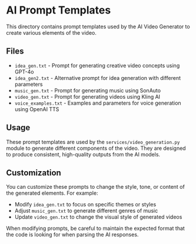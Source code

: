 # AI Prompt Templates

This directory contains prompt templates used by the AI Video Generator to create various elements of the video.

## Files

- `idea_gen.txt` - Prompt for generating creative video concepts using GPT-4o
- `idea_gen2.txt` - Alternative prompt for idea generation with different parameters
- `music_gen.txt` - Prompt for generating music using SonAuto
- `video_gen.txt` - Prompt for generating videos using Kling AI
- `voice_examples.txt` - Examples and parameters for voice generation using OpenAI TTS

## Usage

These prompt templates are used by the `services/video_generation.py` module to generate different components of the video. They are designed to produce consistent, high-quality outputs from the AI models.

## Customization

You can customize these prompts to change the style, tone, or content of the generated elements. For example:

- Modify `idea_gen.txt` to focus on specific themes or styles
- Adjust `music_gen.txt` to generate different genres of music
- Update `video_gen.txt` to change the visual style of generated videos

When modifying prompts, be careful to maintain the expected format that the code is looking for when parsing the AI responses.
